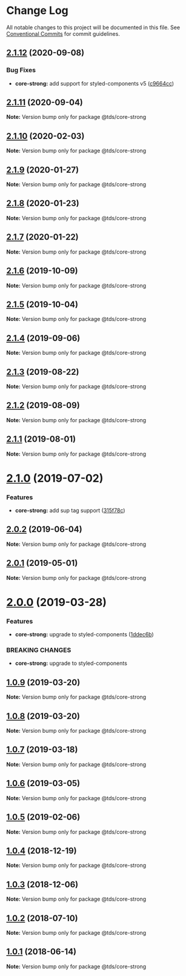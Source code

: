 # Change Log

All notable changes to this project will be documented in this file.
See [Conventional Commits](https://conventionalcommits.org) for commit guidelines.

## [2.1.12](https://github.com/telusdigital/tds/compare/@tds/core-strong@2.1.11...@tds/core-strong@2.1.12) (2020-09-08)


### Bug Fixes

* **core-strong:** add support for styled-components v5 ([c9664cc](https://github.com/telusdigital/tds/commit/c9664cc69839495d80411ecf01fbe98524ddc12e))





## [2.1.11](https://github.com/telusdigital/tds/compare/@tds/core-strong@2.1.10...@tds/core-strong@2.1.11) (2020-09-04)

**Note:** Version bump only for package @tds/core-strong





## [2.1.10](https://github.com/telusdigital/tds/compare/@tds/core-strong@2.1.9...@tds/core-strong@2.1.10) (2020-02-03)

**Note:** Version bump only for package @tds/core-strong





## [2.1.9](https://github.com/telusdigital/tds/compare/@tds/core-strong@2.1.8...@tds/core-strong@2.1.9) (2020-01-27)

**Note:** Version bump only for package @tds/core-strong





## [2.1.8](https://github.com/telusdigital/tds/compare/@tds/core-strong@2.1.7...@tds/core-strong@2.1.8) (2020-01-23)

**Note:** Version bump only for package @tds/core-strong





## [2.1.7](https://github.com/telusdigital/tds/compare/@tds/core-strong@2.1.6...@tds/core-strong@2.1.7) (2020-01-22)

**Note:** Version bump only for package @tds/core-strong





## [2.1.6](https://github.com/telusdigital/tds/compare/@tds/core-strong@2.1.5...@tds/core-strong@2.1.6) (2019-10-09)

**Note:** Version bump only for package @tds/core-strong





## [2.1.5](https://github.com/telusdigital/tds/compare/@tds/core-strong@2.1.4...@tds/core-strong@2.1.5) (2019-10-04)

**Note:** Version bump only for package @tds/core-strong





## [2.1.4](https://github.com/telusdigital/tds/compare/@tds/core-strong@2.1.3...@tds/core-strong@2.1.4) (2019-09-06)

**Note:** Version bump only for package @tds/core-strong





## [2.1.3](https://github.com/telusdigital/tds/compare/@tds/core-strong@2.1.2...@tds/core-strong@2.1.3) (2019-08-22)

**Note:** Version bump only for package @tds/core-strong





## [2.1.2](https://github.com/telusdigital/tds/compare/@tds/core-strong@2.1.1...@tds/core-strong@2.1.2) (2019-08-09)

**Note:** Version bump only for package @tds/core-strong





## [2.1.1](https://github.com/telusdigital/tds/compare/@tds/core-strong@2.1.0...@tds/core-strong@2.1.1) (2019-08-01)

**Note:** Version bump only for package @tds/core-strong





# [2.1.0](https://github.com/telusdigital/tds/compare/@tds/core-strong@2.0.2...@tds/core-strong@2.1.0) (2019-07-02)


### Features

* **core-strong:** add sup tag support ([315f78c](https://github.com/telusdigital/tds/commit/315f78c))





## [2.0.2](https://github.com/telusdigital/tds/compare/@tds/core-strong@2.0.1...@tds/core-strong@2.0.2) (2019-06-04)

**Note:** Version bump only for package @tds/core-strong

## [2.0.1](https://github.com/telusdigital/tds/compare/@tds/core-strong@2.0.0...@tds/core-strong@2.0.1) (2019-05-01)

**Note:** Version bump only for package @tds/core-strong

# [2.0.0](https://github.com/telusdigital/tds/compare/@tds/core-strong@1.0.9...@tds/core-strong@2.0.0) (2019-03-28)

### Features

- **core-strong:** upgrade to styled-components ([1ddec6b](https://github.com/telusdigital/tds/commit/1ddec6b))

### BREAKING CHANGES

- **core-strong:** upgrade to styled-components

## [1.0.9](https://github.com/telusdigital/tds/compare/@tds/core-strong@1.0.8...@tds/core-strong@1.0.9) (2019-03-20)

**Note:** Version bump only for package @tds/core-strong

## [1.0.8](https://github.com/telusdigital/tds/compare/@tds/core-strong@1.0.7...@tds/core-strong@1.0.8) (2019-03-20)

**Note:** Version bump only for package @tds/core-strong

## [1.0.7](https://github.com/telusdigital/tds/compare/@tds/core-strong@1.0.6...@tds/core-strong@1.0.7) (2019-03-18)

**Note:** Version bump only for package @tds/core-strong

## [1.0.6](https://github.com/telusdigital/tds/compare/@tds/core-strong@1.0.5...@tds/core-strong@1.0.6) (2019-03-05)

**Note:** Version bump only for package @tds/core-strong

## [1.0.5](https://github.com/telusdigital/tds/compare/@tds/core-strong@1.0.4...@tds/core-strong@1.0.5) (2019-02-06)

**Note:** Version bump only for package @tds/core-strong

<a name="1.0.4"></a>

## [1.0.4](https://github.com/telusdigital/tds/compare/@tds/core-strong@1.0.3...@tds/core-strong@1.0.4) (2018-12-19)

**Note:** Version bump only for package @tds/core-strong

<a name="1.0.3"></a>

## [1.0.3](https://github.com/telusdigital/tds/compare/@tds/core-strong@1.0.2...@tds/core-strong@1.0.3) (2018-12-06)

**Note:** Version bump only for package @tds/core-strong

<a name="1.0.2"></a>

## [1.0.2](https://github.com/telusdigital/tds/compare/@tds/core-strong@1.0.1...@tds/core-strong@1.0.2) (2018-07-10)

**Note:** Version bump only for package @tds/core-strong

<a name="1.0.1"></a>

## [1.0.1](https://github.com/telusdigital/tds/compare/@tds/core-strong@1.0.0...@tds/core-strong@1.0.1) (2018-06-14)

**Note:** Version bump only for package @tds/core-strong
